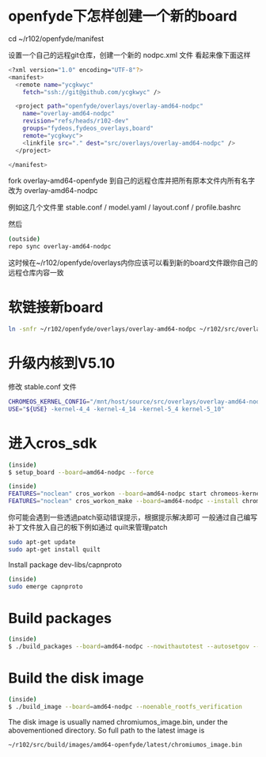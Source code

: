 # openfyde下怎样创建一个新的board

cd ~/r102/openfyde/manifest

设置一个自己的远程git仓库，创建一个新的 nodpc.xml 文件 看起来像下面这样

```bash
<?xml version="1.0" encoding="UTF-8"?>
<manifest>
  <remote name="ycgkwyc"
    fetch="ssh://git@github.com/ycgkwyc" />

  <project path="openfyde/overlays/overlay-amd64-nodpc"
    name="overlay-amd64-nodpc"
    revision="refs/heads/r102-dev"
    groups="fydeos,fydeos_overlays,board"
    remote="ycgkwyc">
    <linkfile src="." dest="src/overlays/overlay-amd64-nodpc" />
  </project>

</manifest>
```

fork overlay-amd64-openfyde 到自己的远程仓库并把所有原本文件内所有名字改为 overlay-amd64-nodpc 

例如这几个文件里 stable.conf / model.yaml / layout.conf / profile.bashrc 

然后
```bash
(outside)
repo sync overlay-amd64-nodpc
```
这时候在~/r102/openfyde/overlays内你应该可以看到新的board文件跟你自己的远程仓库内容一致

# 软链接新board
```bash
ln -snfr ~/r102/openfyde/overlays/overlay-amd64-nodpc ~/r102/src/overlays
```
# 升级内核到V5.10
修改 stable.conf 文件
```bash
CHROMEOS_KERNEL_CONFIG="/mnt/host/source/src/overlays/overlay-amd64-nodpc/kconfig/fydeos_def_r102_5.4_test"
USE="${USE} -kernel-4_4 -kernel-4_14 -kernel-5_4 kernel-5_10"
```
# 进入cros_sdk
```bash
(inside)
$ setup_board --board=amd64-nodpc --force
```

```bash
(inside)
FEATURES="noclean" cros_workon --board=amd64-nodpc start chromeos-kernel-5_10
FEATURES="noclean" cros_workon_make --board=amd64-nodpc --install chromeos-kernel-5_10
```
你可能会遇到一些透過patch驱动错误提示，根据提示解决即可 一般通过自己编写补丁文件放入自己的板下例如通过 quilt来管理patch

```bash
sudo apt-get update
sudo apt-get install quilt
```

Install package dev-libs/capnproto
```bash
(inside)
sudo emerge capnproto
```
# Build packages
```bash
(inside)
$ ./build_packages --board=amd64-nodpc --nowithautotest --autosetgov --nouse_any_chrome
```
# Build the disk image
```bash
(inside)
$ ./build_image --board=amd64-nodpc --noenable_rootfs_verification
```
The disk image is usually named chromiumos_image.bin, under the abovementioned directory. So full path to the latest image is
```bash
~/r102/src/build/images/amd64-openfyde/latest/chromiumos_image.bin
```
